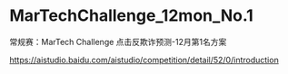 # MarTechChallenge_12mon_No.1

常规赛：MarTech Challenge 点击反欺诈预测-12月第1名方案

https://aistudio.baidu.com/aistudio/competition/detail/52/0/introduction


